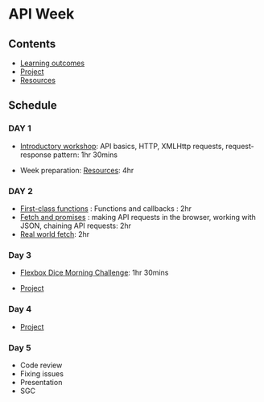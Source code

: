 # API Week

## Contents

- [Learning outcomes](./learning-outcomes.md)
- [Project](./project.md)
- [Resources](./resources)

## Schedule

### DAY 1

- [Introductory workshop](https://github.com/shiryz/api-workshop): API basics, HTTP, XMLHttp requests, request-response pattern: 1hr 30mins

- Week preparation: [Resources](./resources.md): 4hr

### DAY 2

- [First-class functions](https://github.com/oliverjam/first-class-functions) : Functions and callbacks : 2hr
- [Fetch and promises](https://github.com/oliverjam/learn-fetch/) : making API requests in the browser, working with JSON, chaining API requests: 2hr
- [Real world fetch](https://github.com/oliverjam/real-world-fetch): 2hr

### Day 3

- [Flexbox Dice Morning Challenge](https://github.com/WebAhead/flexbox-workshop): 1hr 30mins

- [Project](./project.md)

### Day 4

- [Project](./project.md)

### Day 5

- Code review
- Fixing issues
- Presentation
- SGC
